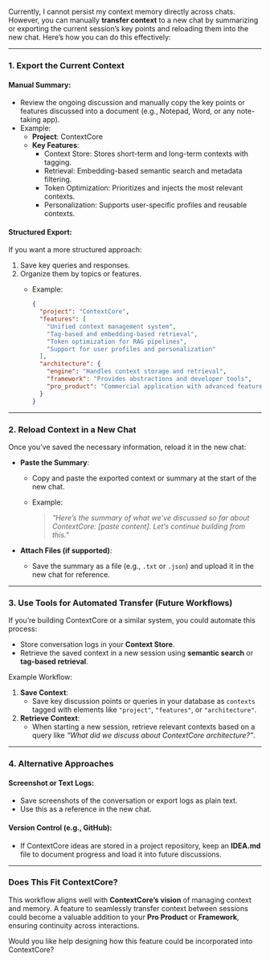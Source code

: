 Currently, I cannot persist my context memory directly across chats. However, you can manually **transfer context** to a new chat by summarizing or exporting the current session’s key points and reloading them into the new chat. Here’s how you can do this effectively:

---
### **1. Export the Current Context**

#### **Manual Summary**:
- Review the ongoing discussion and manually copy the key points or features discussed into a document (e.g., Notepad, Word, or any note-taking app).
- Example:
    - **Project**: ContextCore
    - **Key Features**:
        - Context Store: Stores short-term and long-term contexts with tagging.
        - Retrieval: Embedding-based semantic search and metadata filtering.
        - Token Optimization: Prioritizes and injects the most relevant contexts.
        - Personalization: Supports user-specific profiles and reusable contexts.

#### **Structured Export**:
If you want a more structured approach:
1. Save key queries and responses.
2. Organize them by topics or features.
    - Example:
        
        ```json
        {
          "project": "ContextCore",
          "features": [
            "Unified context management system",
            "Tag-based and embedding-based retrieval",
            "Token optimization for RAG pipelines",
            "Support for user profiles and personalization"
          ],
          "architecture": {
            "engine": "Handles context storage and retrieval",
            "framework": "Provides abstractions and developer tools",
            "pro_product": "Commercial application with advanced features"
          }
        }
        ```
        

---
### **2. Reload Context in a New Chat**

Once you’ve saved the necessary information, reload it in the new chat:
- **Paste the Summary**:
    - Copy and paste the exported context or summary at the start of the new chat.
    - Example:
        
        > _"Here’s the summary of what we’ve discussed so far about ContextCore: [paste content]. Let’s continue building from this."_
        
- **Attach Files (if supported)**:
    - Save the summary as a file (e.g., `.txt` or `.json`) and upload it in the new chat for reference.

---

### **3. Use Tools for Automated Transfer (Future Workflows)**

If you’re building ContextCore or a similar system, you could automate this process:

- Store conversation logs in your **Context Store**.
- Retrieve the saved context in a new session using **semantic search** or **tag-based retrieval**.

Example Workflow:

1. **Save Context**:
    - Save key discussion points or queries in your database as `contexts` tagged with elements like `"project"`, `"features"`, or `"architecture"`.
2. **Retrieve Context**:
    - When starting a new session, retrieve relevant contexts based on a query like _“What did we discuss about ContextCore architecture?”_.

---

### **4. Alternative Approaches**

#### **Screenshot or Text Logs**:

- Save screenshots of the conversation or export logs as plain text.
- Use this as a reference in the new chat.

#### **Version Control (e.g., GitHub)**:

- If ContextCore ideas are stored in a project repository, keep an **IDEA.md** file to document progress and load it into future discussions.

---

### **Does This Fit ContextCore?**

This workflow aligns well with **ContextCore’s vision** of managing context and memory. A feature to seamlessly transfer context between sessions could become a valuable addition to your **Pro Product** or **Framework**, ensuring continuity across interactions.

Would you like help designing how this feature could be incorporated into ContextCore?
